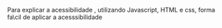 Para explicar a acessibilidade , utilizando Javascript, HTML e css, forma fa\cil de aplicar a acesssibilidade
